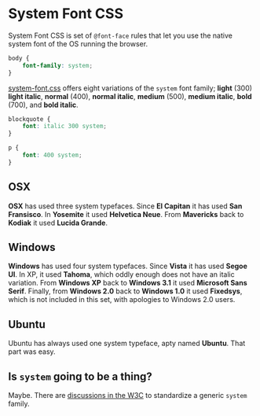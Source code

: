 # System Font CSS

System Font CSS is set of `@font-face` rules that let you use the native system font of the OS running the browser.

```css
body {
    font-family: system;
}
```

[system-font.css](system-font.css) offers eight variations of the `system` font family; **light** (300) **light italic**, **normal** (400), **normal italic**, **medium** (500), **medium italic**, **bold** (700), and **bold italic**.

```css
blockquote {
    font: italic 300 system;
}

p {
    font: 400 system;
}
```

## OSX

**OSX** has used three system typefaces. Since **El Capitan** it has used **San Fransisco**. In **Yosemite** it used **Helvetica Neue**. From **Mavericks** back to **Kodiak** it used **Lucida Grande**.

## Windows

**Windows** has used four system typefaces. Since **Vista** it has used **Segoe UI**. In XP, it used **Tahoma**, which oddly enough does not have an italic variation. From **Windows XP** back to **Windows 3.1** it used **Microsoft Sans Serif**. Finally, from **Windows 2.0** back to **Windows 1.0** it used **Fixedsys**, which is not included in this set, with apologies to Windows 2.0 users.

## Ubuntu

Ubuntu has always used one system typeface, apty named **Ubuntu**. That part was easy.

## Is `system` going to be a thing?

Maybe. There are [discussions in the W3C](https://lists.w3.org/Archives/Public/www-style/2015Jul/0169.html) to standardize a generic `system` family.
